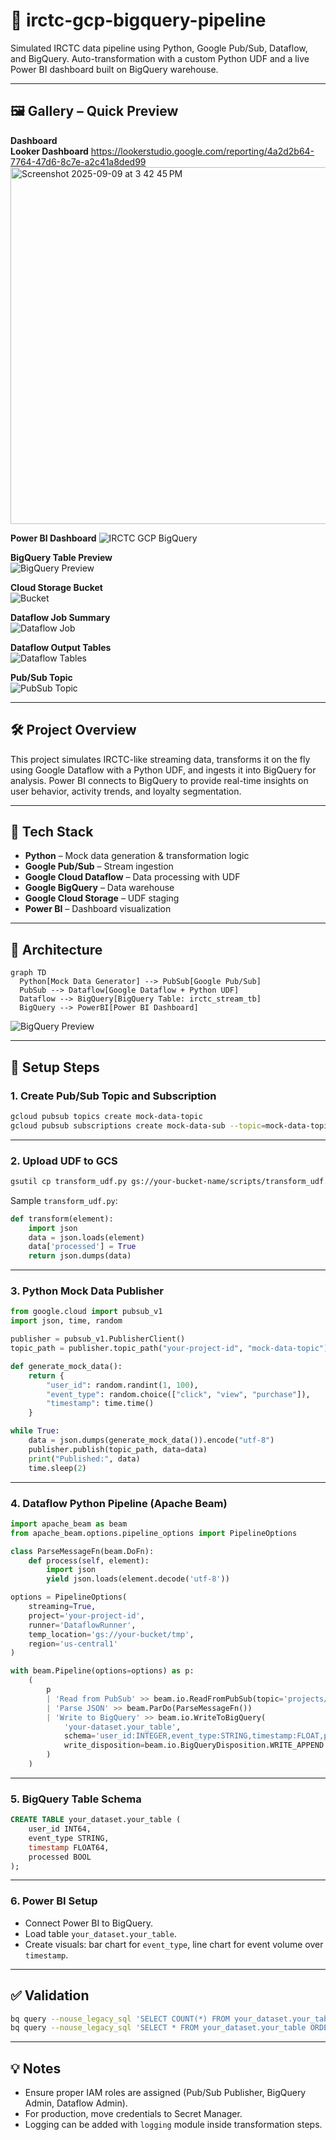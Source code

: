 # 🚄 irctc-gcp-bigquery-pipeline

Simulated IRCTC data pipeline using Python, Google Pub/Sub, Dataflow, and BigQuery. Auto-transformation with a custom Python UDF and a live Power BI dashboard built on BigQuery warehouse.

---

## 🖼️ Gallery – Quick Preview

**Dashboard**  
**Looker Dashboard**
https://lookerstudio.google.com/reporting/4a2d2b64-7764-47d6-8c7e-a2c41a8ded99
<img width="759" height="571" alt="Screenshot 2025-09-09 at 3 42 45 PM" src="https://github.com/user-attachments/assets/ad5061cd-a31a-4e1c-a4e9-ff75778ca16e" />

**Power BI Dashboard**
<img src="https://github.com/Tanya0139/tanya0139/blob/main/assets_tanya/gcp_irctc.png" alt="IRCTC GCP BigQuery">

**BigQuery Table Preview**  
![BigQuery Preview](https://github.com/Tanya0139/irctc-gcp-bigQuery/blob/main/reference-images/bigquery-preview.png)


**Cloud Storage Bucket**  
![Bucket](https://github.com/Tanya0139/irctc-gcp-bigQuery/blob/main/reference-images/bucke-details.png)

**Dataflow Job Summary**  
![Dataflow Job](https://github.com/Tanya0139/irctc-gcp-bigQuery/blob/main/reference-images/dataflow_job_Deatils-tables.png)

**Dataflow Output Tables**  
![Dataflow Tables](https://github.com/Tanya0139/irctc-gcp-bigQuery/blob/main/reference-images/dataflow_job_Deatils.png)

**Pub/Sub Topic**  
![PubSub Topic](https://github.com/Tanya0139/irctc-gcp-bigQuery/blob/main/reference-images/pubsub.png)

---

## 🛠️ Project Overview

This project simulates IRCTC-like streaming data, transforms it on the fly using Google Dataflow with a Python UDF, and ingests it into BigQuery for analysis. Power BI connects to BigQuery to provide real-time insights on user behavior, activity trends, and loyalty segmentation.

---

## 🧰 Tech Stack

- **Python** – Mock data generation & transformation logic
- **Google Pub/Sub** – Stream ingestion
- **Google Cloud Dataflow** – Data processing with UDF
- **Google BigQuery** – Data warehouse
- **Google Cloud Storage** – UDF staging
- **Power BI** – Dashboard visualization

---

## 📡 Architecture

```mermaid
graph TD
  Python[Mock Data Generator] --> PubSub[Google Pub/Sub]
  PubSub --> Dataflow[Google Dataflow + Python UDF]
  Dataflow --> BigQuery[BigQuery Table: irctc_stream_tb]
  BigQuery --> PowerBI[Power BI Dashboard]
```

![BigQuery Preview](https://github.com/Tanya0139/irctc-gcp-bigQuery/blob/main/reference-images/archt.png)

---

## 🔧 Setup Steps

### 1. Create Pub/Sub Topic and Subscription

```bash
gcloud pubsub topics create mock-data-topic
gcloud pubsub subscriptions create mock-data-sub --topic=mock-data-topic
```

---

### 2. Upload UDF to GCS

```bash
gsutil cp transform_udf.py gs://your-bucket-name/scripts/transform_udf.py
```

Sample `transform_udf.py`:

```python
def transform(element):
    import json
    data = json.loads(element)
    data['processed'] = True
    return json.dumps(data)
```

---

### 3. Python Mock Data Publisher

```python
from google.cloud import pubsub_v1
import json, time, random

publisher = pubsub_v1.PublisherClient()
topic_path = publisher.topic_path("your-project-id", "mock-data-topic")

def generate_mock_data():
    return {
        "user_id": random.randint(1, 100),
        "event_type": random.choice(["click", "view", "purchase"]),
        "timestamp": time.time()
    }

while True:
    data = json.dumps(generate_mock_data()).encode("utf-8")
    publisher.publish(topic_path, data=data)
    print("Published:", data)
    time.sleep(2)
```

---

### 4. Dataflow Python Pipeline (Apache Beam)

```python
import apache_beam as beam
from apache_beam.options.pipeline_options import PipelineOptions

class ParseMessageFn(beam.DoFn):
    def process(self, element):
        import json
        yield json.loads(element.decode('utf-8'))

options = PipelineOptions(
    streaming=True,
    project='your-project-id',
    runner='DataflowRunner',
    temp_location='gs://your-bucket/tmp',
    region='us-central1'
)

with beam.Pipeline(options=options) as p:
    (
        p
        | 'Read from PubSub' >> beam.io.ReadFromPubSub(topic='projects/your-project-id/topics/mock-data-topic')
        | 'Parse JSON' >> beam.ParDo(ParseMessageFn())
        | 'Write to BigQuery' >> beam.io.WriteToBigQuery(
            'your-dataset.your_table',
            schema='user_id:INTEGER,event_type:STRING,timestamp:FLOAT,processed:BOOLEAN',
            write_disposition=beam.io.BigQueryDisposition.WRITE_APPEND
        )
    )
```

---

### 5. BigQuery Table Schema

```sql
CREATE TABLE your_dataset.your_table (
    user_id INT64,
    event_type STRING,
    timestamp FLOAT64,
    processed BOOL
);
```

---

### 6. Power BI Setup

- Connect Power BI to BigQuery.
- Load table `your_dataset.your_table`.
- Create visuals: bar chart for `event_type`, line chart for event volume over `timestamp`.

---

## ✅ Validation

```bash
bq query --nouse_legacy_sql 'SELECT COUNT(*) FROM your_dataset.your_table'
bq query --nouse_legacy_sql 'SELECT * FROM your_dataset.your_table ORDER BY timestamp DESC LIMIT 10'
```

---

## 💡 Notes

- Ensure proper IAM roles are assigned (Pub/Sub Publisher, BigQuery Admin, Dataflow Admin).
- For production, move credentials to Secret Manager.
- Logging can be added with `logging` module inside transformation steps.
